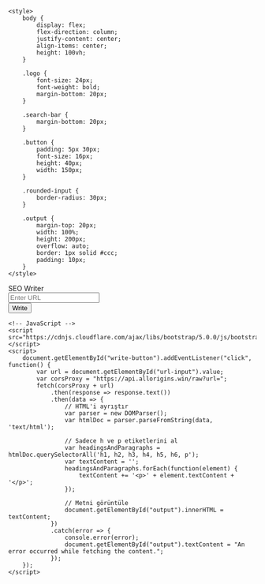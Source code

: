<html lang="en">
<head>
    <title>Content Writer</title>
    <link rel="stylesheet" href="https://cdnjs.cloudflare.com/ajax/libs/bootstrap/5.0.0/css/bootstrap.min.css">
  
    <style>
        body {
            display: flex;
            flex-direction: column;
            justify-content: center;
            align-items: center;
            height: 100vh;
        }
        
        .logo {
            font-size: 24px;
            font-weight: bold;
            margin-bottom: 20px;
        }
        
        .search-bar {
            margin-bottom: 20px;
        }
        
        .button {
            padding: 5px 30px;
            font-size: 16px;
            height: 40px;
            width: 150px;
        }
        
        .rounded-input {
            border-radius: 30px;
        }
        
        .output {
            margin-top: 20px;
            width: 100%;
            height: 200px;
            overflow: auto;
            border: 1px solid #ccc;
            padding: 10px;
        }
    </style>
</head>
  
<body>
    <div class="logo">SEO Writer</div>
    <div class="search-bar">
        <div class="input-group">
            <input id="url-input" type="text" class="form-control form-control-lg rounded-input" placeholder="Enter URL">
        </div>
    </div>
    <button id="write-button" class="btn btn-primary button">Write</button>
    <div id="output" class="output"></div>

    <!-- JavaScript -->
    <script src="https://cdnjs.cloudflare.com/ajax/libs/bootstrap/5.0.0/js/bootstrap.bundle.min.js"></script>
    <script>
        document.getElementById("write-button").addEventListener("click", function() {
            var url = document.getElementById("url-input").value;
            var corsProxy = "https://api.allorigins.win/raw?url=";
            fetch(corsProxy + url)
                .then(response => response.text())
                .then(data => {
                    // HTML'i ayrıştır
                    var parser = new DOMParser();
                    var htmlDoc = parser.parseFromString(data, 'text/html');
    
                    // Sadece h ve p etiketlerini al
                    var headingsAndParagraphs = htmlDoc.querySelectorAll('h1, h2, h3, h4, h5, h6, p');
                    var textContent = '';
                    headingsAndParagraphs.forEach(function(element) {
                        textContent += '<p>' + element.textContent + '</p>';
                    });
    
                    // Metni görüntüle
                    document.getElementById("output").innerHTML = textContent;
                })
                .catch(error => {
                    console.error(error);
                    document.getElementById("output").textContent = "An error occurred while fetching the content.";
                });
        });
    </script>
</body>
</html>

                   


